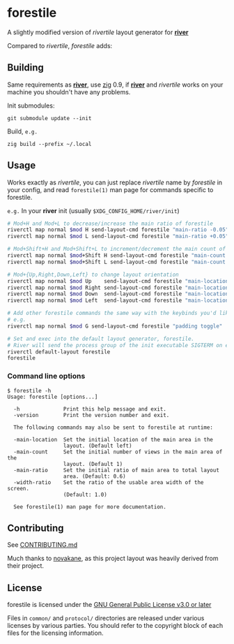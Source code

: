 # forestile

A slightly modified version of _rivertile_ layout generator for
**[river]**

Compared to _rivertile_, _forestile_ adds:

## Building

Same requirements as **[river]**, use [zig] 0.9, if **[river]** and
_rivertile_ works on your machine you shouldn't have any problems.

Init submodules:

    git submodule update --init

Build, `e.g.`

    zig build --prefix ~/.local

## Usage

Works exactly as _rivertile_, you can just replace _rivertile_ name by
_forestile_ in your config, and read `forestile(1)` man page for commands
specific to forestile.

`e.g.` In your **river** init (usually `$XDG_CONFIG_HOME/river/init`)

```bash
# Mod+H and Mod+L to decrease/increase the main ratio of forestile
riverctl map normal $mod H send-layout-cmd forestile "main-ratio -0.05"
riverctl map normal $mod L send-layout-cmd forestile "main-ratio +0.05"

# Mod+Shift+H and Mod+Shift+L to increment/decrement the main count of forestile
riverctl map normal $mod+Shift H send-layout-cmd forestile "main-count +1"
riverctl map normal $mod+Shift L send-layout-cmd forestile "main-count -1"

# Mod+{Up,Right,Down,Left} to change layout orientation
riverctl map normal $mod Up    send-layout-cmd forestile "main-location top"
riverctl map normal $mod Right send-layout-cmd forestile "main-location right"
riverctl map normal $mod Down  send-layout-cmd forestile "main-location bottom"
riverctl map normal $mod Left  send-layout-cmd forestile "main-location left"

# Add other forestile commands the same way with the keybinds you'd like.
# e.g.
riverctl map normal $mod G send-layout-cmd forestile "padding toggle"

# Set and exec into the default layout generator, forestile.
# River will send the process group of the init executable SIGTERM on exit.
riverctl default-layout forestile
forestile
```

### Command line options

```
$ forestile -h
Usage: forestile [options...]

  -h              Print this help message and exit.
  -version        Print the version number and exit.

  The following commands may also be sent to forestile at runtime:

  -main-location  Set the initial location of the main area in the
                  layout. (Default left)
  -main-count     Set the initial number of views in the main area of the
                  layout. (Default 1)
  -main-ratio     Set the initial ratio of main area to total layout
                  area. (Default: 0.6)
  -width-ratio    Set the ratio of the usable area width of the screen.
                  (Default: 1.0)

  See forestile(1) man page for more documentation.
```

## Contributing

See [CONTRIBUTING.md]

Much thanks to [novakane](https://sr.ht/~novakane/rivercarro/), as this project layout was heavily derived from their project.

## License

forestile is licensed under the [GNU General Public License v3.0 or later]

Files in `common/` and `protocol/` directories are released under various
licenses by various parties. You should refer to the copyright block of each
files for the licensing information.

[river]: https://github.com/ifreund/river
[zig]: https://ziglang.org/download/
[contributing.md]: CONTRIBUTING.md
[isaac freund]: https://github.com/ifreund
[gnu general public license v3.0 or later]: LICENSE
